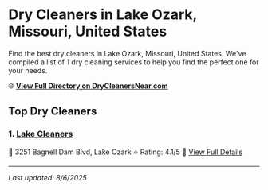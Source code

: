# Dry Cleaners in Lake Ozark, Missouri, United States

Find the best dry cleaners in Lake Ozark, Missouri, United States. We've compiled a list of 1 dry cleaning services to help you find the perfect one for your needs.

🌐 **[View Full Directory on DryCleanersNear.com](https://drycleanersnear.com/city/US/Missouri/Lake%20Ozark)**

## Top Dry Cleaners

### 1. [Lake Cleaners](https://drycleanersnear.com/dryCleaner/688d7128eedd882ede90be89/lake-cleaners)
📍 3251 Bagnell Dam Blvd, Lake Ozark
⭐ Rating: 4.1/5
🔗 [View Full Details](https://drycleanersnear.com/dryCleaner/688d7128eedd882ede90be89/lake-cleaners)


---

*Last updated: 8/6/2025*
